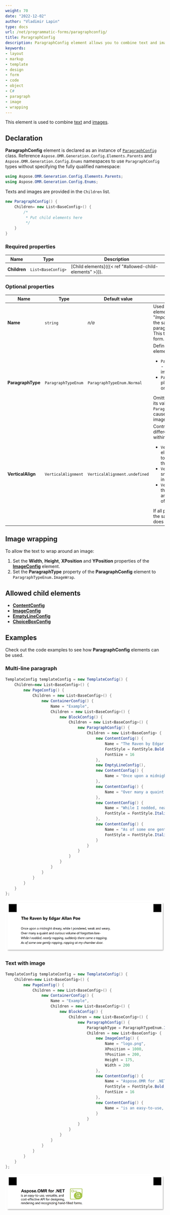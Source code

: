 ```yaml
---
weight: 70
date: "2022-12-02"
author: "Vladimir Lapin"
type: docs
url: /net/programmatic-forms/paragraphconfig/
title: ParagraphConfig
description: ParagraphConfig element allows you to combine text and images.
keywords:
- layout
- markup
- template
- design
- form
- code
- object
- C#
- paragraph
- image
- wrapping
---
```


This element is used to combine [text](/omr/net/programmatic-forms/contentconfig/) and [images](/omr/net/programmatic-forms/imageconfig/).

## Declaration

**ParagraphConfig** element is declared as an instance of [`ParagraphConfig`](https://reference.aspose.com/omr/net/aspose.omr.generation.config.elements.parents/paragraphconfig/) class. Reference `Aspose.OMR.Generation.Config.Elements.Parents` and `Aspose.OMR.Generation.Config.Enums` namespaces to use `ParagraphConfig` types without specifying the fully qualified namespace:

```csharp
using Aspose.OMR.Generation.Config.Elements.Parents;
using Aspose.OMR.Generation.Config.Enums;
```

Texts and images are provided in the `Children` list.

```csharp
new ParagraphConfig() {
	Children= new List<BaseConfig>() {
		/*
		 * Put child elements here
		 */
	}
}
```

### Required properties

Name | Type | Description
---- | ---- | -----------
**Children** | `List<BaseConfig>` | [Child elements]({{< ref "#allowed-child-elements" >}}).

### Optional properties

Name | Type | Default value | Description
---- | ---- | ------------- | -----------
**Name** | `string` | _n/a_ | Used as a reminder of the element's purpose; for example, "_Important notice_". You can use the same value for multiple paragraphs.<br />This text is not displayed on the form.
**ParagraphType** | `ParagraphTypeEnum` | `ParagraphTypeEnum.Normal` | Defines how paragraph elements are rendered:<ul><li>`ParagraphTypeEnum.ImageWrap` - wrap text around the image.</li><li>`ParagraphTypeEnum.Inline` - place all paragraph elements on the same line.</li></ul>Omitting this property or setting its value to `ParagraphTypeEnum.Normal` will cause the text to overflow the image.
**VerticalAlign** | `VerticalAlignment` | `VerticalAlignment.undefined` | Controls how inline elements of different sizes align vertically within the lines of a paragraph:<ul><li>`VerticalAlignment.Top` - the elements are aligned with the top of the tallest element on the line.</li><li>`VerticalAlignment.Center` - smaller elements are placed in the middle of the line.</li><li>`VerticalAlignment.Bottom` - the bottom of the elements are aligned with the bottom of the entire line.</li></ul>If all paragraph elements have the same height, this property does not visually apply.

## Image wrapping

To allow the text to wrap around an image:

1. Set the **Width**, **Height**, **XPosition** and **YPosition** properties of the [**ImageConfig**](/omr/net/programmatic-forms/imageconfig/) element.
2. Set the **ParagraphType** property of the **ParagraphConfig** element to `ParagraphTypeEnum.ImageWrap`.

## Allowed child elements

- [**ContentConfig**](/omr/net/programmatic-forms/contentconfig/)
- [**ImageConfig**](/omr/net/programmatic-forms/imageconfig/)
- [**EmptyLineConfig**](/omr/net/programmatic-forms/emptylineconfig/)
- [**ChoiceBoxConfig**](/omr/net/programmatic-forms/choiceboxconfig/)

## **Examples**

Check out the code examples to see how **ParagraphConfig** elements can be used.

### Multi-line paragraph

```csharp
TemplateConfig templateConfig = new TemplateConfig() {
	Children=new List<BaseConfig>() {
		new PageConfig() {
			Children = new List<BaseConfig>() {
				new ContainerConfig() {
					Name = "Example",
					Children = new List<BaseConfig>() {
						new BlockConfig() {
							Children = new List<BaseConfig>() {
								new ParagraphConfig() {
									Children = new List<BaseConfig> {
										new ContentConfig() {
											Name = "The Raven by Edgar Allan Poe",
											FontStyle = FontStyle.Bold,
											FontSize = 16
										},
										new EmptyLineConfig(),
										new ContentConfig() {
											Name = "Once upon a midnight dreary, while I pondered, weak and weary,"
										},
										new ContentConfig() {
											Name = "Over many a quaint and curious volume of forgotten lore-"
										},
										new ContentConfig() {
											Name = "While I nodded, nearly napping, suddenly there came a tapping,",
											FontStyle = FontStyle.Italic
										},
										new ContentConfig() {
											Name = "As of some one gently rapping, rapping at my chamber door.",
											FontStyle = FontStyle.Italic
										}
									}
								}
							}
						}
					}
				}
			}
		}
	}
};
```

![Multi-line paragraph](paragraph-multiline.png)

### Text with image

```csharp
TemplateConfig templateConfig = new TemplateConfig() {
	Children=new List<BaseConfig>() {
		new PageConfig() {
			Children = new List<BaseConfig>() {
				new ContainerConfig() {
					Name = "Example",
					Children = new List<BaseConfig>() {
						new BlockConfig() {
							Children = new List<BaseConfig>() {
								new ParagraphConfig() {
									ParagraphType = ParagraphTypeEnum.ImageWrap,
									Children = new List<BaseConfig> {
										new ImageConfig() {
											Name = "logo.png",
											XPosition = 1000,
											YPosition = 200,
											Height = 175,
											Width = 200
										},
										new ContentConfig() {
											Name = "Aspose.OMR for .NET",
											FontStyle = FontStyle.Bold,
											FontSize = 16
										},
										new ContentConfig() {
											Name = "is an easy-to-use, versatile, and cost-effective API for designing, rendering and recognizing hand-filled forms."
										}
									}
								}
							}
						}
					}
				}
			}
		}
	}
};
```

![Text with image](paragraph-image.png)
